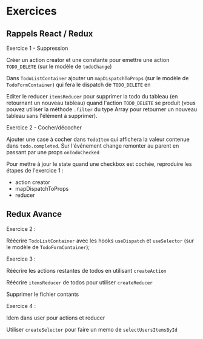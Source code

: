 # Exercices

## Rappels React / Redux

Exercice 1 - Suppression

Créer un action creator et une constante pour emettre
une action `TODO_DELETE` (sur le modèle de `todoChange`)

Dans `TodoListContainer` ajouter un `mapDispatchToProps`
(sur le modèle de `TodoFormContainer`) qui fera le dispatch
de `TODO_DELETE` en

Editer le reducer `itemsReducer` pour supprimer la todo du tableau
(en retournant un nouveau tableau) quand l'action `TODO_DELETE`
se produit (vous pouvez utiliser la méthode `.filter` du type Array pour retourner un nouveau tableau sans l'élément à supprimer).

Exercice 2 - Cocher/décocher

Ajouter une case à cocher dans `TodoItem` qui affichera la valeur
contenue dans `todo.completed`. Sur l'événement change
remonter au parent en passant par une props `onTodoChecked`

Pour mettre à jour le state quand une checkbox est cochée, reproduire les étapes de l'exercice 1 :
- action creator
- mapDispatchToProps
- reducer

## Redux Avance

Exercice 2 :

Réécrire `TodoListContainer` avec les hooks `useDispatch` et `useSelector` (sur le modèle de `TodoFormContainer`);

Exercice 3 :

Réécrire les actions restantes de todos en utilisant `createAction`

Réécrire `itemsReducer` de todos pour utiliser `createReducer`

Supprimer le fichier contants

Exercice 4 :

Idem dans user pour actions et reducer

Utiliser `createSelector` pour faire un memo de `selectUsersItemsById`
